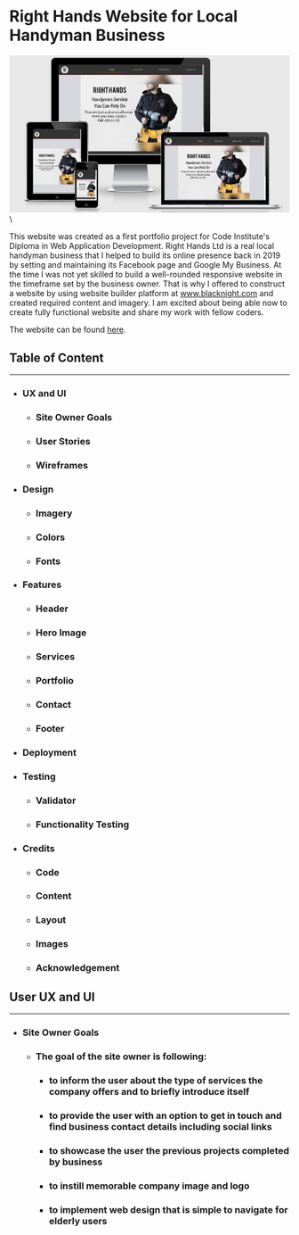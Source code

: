 # Right Hands Website for Local Handyman Business
![ami.responsivedesign.is](assets/images/am-i-responsive.jpeg)\

This website was created as a first portfolio project for Code Institute's Diploma in Web Application Development. Right Hands Ltd is a real local handyman business that I helped to build its online presence back in 2019 by setting and maintaining its Facebook page and Google My Business. At the time I was not yet skilled to build a well-rounded responsive website in the timeframe set by the business owner. That is why I offered to construct a website by using website builder platform at www.blacknight.com and created required content and imagery. I am excited about being able now to create fully functional website and share my work with fellow coders. 

The website can be found [here](https://annahabanna.github.io/right-hands/index.html).

## Table of Content

-------

* ### UX and UI
    * ### Site Owner Goals
    * ### User Stories
    * ### Wireframes
* ### Design
    * ### Imagery
    * ### Colors
    * ### Fonts
* ### Features
    * ### Header
    * ### Hero Image 
    * ### Services
    * ### Portfolio
    * ### Contact
    * ### Footer
* ### Deployment
* ### Testing
    * ### Validator
    * ### Functionality Testing
* ### Credits
    * ### Code
    * ### Content
    * ### Layout
    * ### Images
    * ### Acknowledgement

## User UX and UI
-----
* ### Site Owner Goals

    * ### The goal of the site owner is following:

        * ### to inform the user about the type of services the company offers and to briefly introduce itself

        * ### to provide the user with an option to get in touch and find business contact details including social links

        * ### to showcase the user the previous projects completed by business

        * ### to instill memorable company image and logo

        * ### to implement web design that is simple to navigate for elderly users




